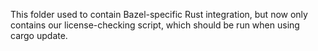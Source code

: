 This folder used to contain Bazel-specific Rust integration, but now only
contains our license-checking script, which should be run when using
cargo update.
